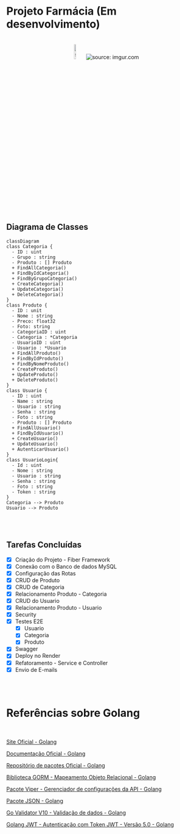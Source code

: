 # Projeto Farmácia (Em desenvolvimento)

<br />

<div align="center">
    <img src="https://i.imgur.com/JHinCnY.png" title="source: imgur.com" width="10%"/> 
    <img src="https://i.imgur.com/YC6Av6e.png" title="source: imgur.com" /> 
</div>

<br /><br />

## Diagrama de Classes

```mermaid
classDiagram
class Categoria {
  - ID : uint
  - Grupo : string
  - Produto : [] Produto
  + FindAllCategoria()
  + FindByIdCategoria()
  + FindByGrupoCategoria()
  + CreateCategoria()
  + UpdateCategoria()  
  + DeleteCategoria()
}
class Produto {
  - ID : unit
  - Nome : string
  - Preco: float32
  - Foto: string
  - CategoriaID : uint
  - Categoria : *Categoria
  - UsuarioID : uint
  - Usuario : *Usuario
  + FindAllProduto()
  + FindByIdProduto()
  + FindByNomeProduto()
  + CreateProduto()
  + UpdateProduto()  
  + DeleteProduto()
}
class Usuario {
  - ID : uint
  - Name : string
  - Usuario : string
  - Senha : string
  - Foto : string
  - Produto : [] Produto
  + FindAllUsuario()
  + FindByIdUsuario()
  + CreateUsuario()
  + UpdateUsuario()
  + AutenticarUsuario()
}
class UsuarioLogin{
  - Id : uint
  - Nome : string
  - Usuario : string
  - Senha : string
  - Foto : string
  - Token : string
}
Categoria --> Produto
Usuario --> Produto
```

<br /><br />

## Tarefas Concluídas

- [x] Criação do Projeto - Fiber Framework
- [x] Conexão com o Banco de dados MySQL
- [x] Configuração das Rotas
- [x] CRUD de Produto
- [x] CRUD de Categoria
- [x] Relacionamento Produto - Categoria
- [x] CRUD do Usuario
- [x] Relacionamento Produto - Usuario
- [x] Security
- [x] Testes E2E
  - [x] Usuario
  - [x] Categoria
  - [x] Produto
- [x] Swagger
- [x] Deploy no Render
- [x] Refatoramento - Service e Controller
- [x] Envio de E-mails

<br /><br />

# Referências sobre Golang

<br />

<a href="https://go.dev/" target="_blank">Site Oficial - Golang</a>

<a href="https://go.dev/doc/" target="_blank">Documentação Oficial - Golang</a>

<a href="https://pkg.go.dev/" target="_blank">Repositório de pacotes Oficial - Golang</a>

<a href="https://gorm.io/" target="_blank">Biblioteca GORM - Mapeamento Objeto Relacional - Golang</a>

<a href="https://github.com/spf13/viper" target="_blank">Pacote Viper - Gerenciador de configurações da API - Golang</a>

<a href="https://pkg.go.dev/encoding/json" target="_blank">Pacote JSON - Golang</a>

<a href="https://github.com/go-playground/validator" target="_blank">Go Validator V10 - Validação de dados - Golang</a>

<a href="https://github.com/golang-jwt/jwt-docs" target="_blank">Golang JWT - Autenticação com Token JWT - Versão 5.0 - Golang</a>

